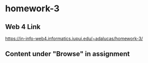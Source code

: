 # homework-3

## Web 4 Link

https://in-info-web4.informatics.iupui.edu/~adalucas/homework-3/

## Content under "Browse" in assignment
 
